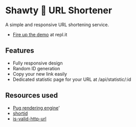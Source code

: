 # Shawty 🐫 URL Shortener

A simple and responsive URL shortening service.

- [Fire up the demo](https://shawty.davidbinneun.repl.co/) at repl.it

## Features
- Fully responsive design
- Random ID generation
- Copy your new link easily
- Dedicated statistic page for your URL at /api/statistic/:id

## Resources used
- [Pug rendering engine](https://pugjs.org/api/getting-started.html)'
- [shortid](https://www.npmjs.com/package/shortid)
- [is-valid-http-url](https://www.npmjs.com/package/is-valid-http-url)
